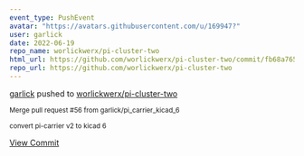 ```yaml
---
event_type: PushEvent
avatar: "https://avatars.githubusercontent.com/u/169947?"
user: garlick
date: 2022-06-19
repo_name: worlickwerx/pi-cluster-two
html_url: https://github.com/worlickwerx/pi-cluster-two/commit/fb68a7653f68d74e6fb15d28f7a5829820468ac4
repo_url: https://github.com/worlickwerx/pi-cluster-two
---
```


<a href='https://github.com/garlick' target='_blank'>garlick</a> pushed to <a href='https://github.com/worlickwerx/pi-cluster-two' target='_blank'>worlickwerx/pi-cluster-two</a>

<small>Merge pull request #56 from garlick/pi_carrier_kicad_6

convert pi-carrier v2 to kicad 6</small>

<a href='https://github.com/worlickwerx/pi-cluster-two/commit/fb68a7653f68d74e6fb15d28f7a5829820468ac4' target='_blank'>View Commit</a>